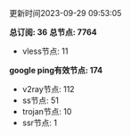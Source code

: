 更新时间2023-09-29 09:53:05

**总订阅: 36**
**总节点: 7764**
- vless节点: 11

**google ping有效节点: 174**
- v2ray节点: 112
- ss节点: 51
- trojan节点: 10
- ssr节点: 1
